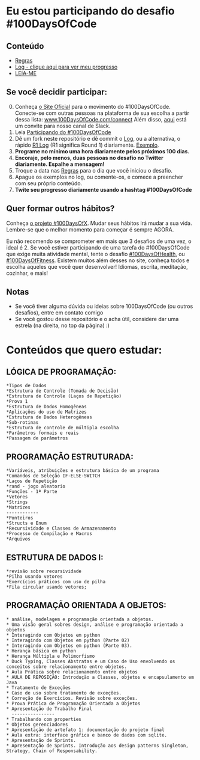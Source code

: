 # Eu estou participando do desafio #100DaysOfCode

## Conteúdo

* [Regras](regras.md)
* [Log - clique aqui para ver meu progresso](log.md)
* [LEIA-ME](README.md)


## Se você decidir participar:

0.  Conheça [o Site Oficial](http://100daysofcode.com/) para o movimento do #100DaysOfCode. Conecte-se com outras pessoas na plataforma de sua escolha a partir dessa lista: www.100DaysOfCode.com/connect
    Além disso, [aqui](https://join.slack.com/t/100xcode/shared_invite/enQtMzA2NzUyODY4MTgyLWM2NzMzYzBmZTcwOTk0MzM2YTI5OWQzM2M3ZTVjZTUyMTE0NDk3ZjdiZmExNGU5Mjg3ODgzZTQxODI3YTNjZjA) está um convite para nosso canal de Slack.
1.  Leia [Participando do #100DaysOfCode](https://medium.freecodecamp.com/join-the-100daysofcode-556ddb4579e4)
2.  Dê um fork neste repositório e dê commit o [Log](log.md), ou a alternativa, o rápido [R1 Log](r1-log.md) (R1 significa Round 1) diariamente. [Exemplo](https://github.com/Kallaway/100-days-kallaway-log).
3.  **Programe no mínimo uma hora diariamente pelos próximos 100 dias.**
4.  **Encoraje, pelo menos, duas pessoas no desafio no Twitter diariamente. Espalhe a mensagem!**
5.  Troque a data nas [Regras](regras.md) para o dia que você iniciou o desafio.
6.  Apague os exemplos no log, ou comente-os, e comece a preencher com seu próprio conteúdo.
7.  **Twite seu progresso diariamente usando a hashtag #100DaysOfCode**

## Quer formar outros hábitos?

Conheça [o projeto #100DaysOfX](http://100daysofx.com/). Mudar seus hábitos irá mudar a sua vida. Lembre-se que o melhor momento para começar é sempre AGORA.

Eu não recomendo se comprometer em mais que 3 desafios de uma vez, o ideal é 2. Se você estiver participando de uma tarefa do #100DaysOfCode que exige muita atividade mental, tente o desafio [#100DaysOfHealth](http://100daysofx.com/where-x-is/health/), ou [#100DaysOfFitness](http://100daysofx.com/challenges/). Existem muitos além desses no site, conheça todos e escolha aqueles que você quer desenvolver! Idiomas, escrita, meditação, cozinhar, e mais!

## Notas

* Se você tiver alguma dúvida ou ideias sobre 100DaysOfCode (ou outros desafios), entre em contato comigo
* Se você gostou desse repositório e o acha útil, considere dar uma estrela (na direita, no top da página) :)

# Conteúdos que quero estudar: 
## LÓGICA DE PROGRAMAÇÃO:
    *Tipos de Dados 
    *Estrutura de Controle (Tomada de Decisão) 
    *Estrutura de Controle (Laços de Repetição) 
    *Prova 1 
    *Estrutura de Dados Homogêneas
    *Aplicações do uso de Matrizes
    *Estrutura de Dados Heterogêneas 
    *Sub-rotinas 
    *Estrutura de controle de múltipla escolha 
    *Parâmetros formais e reais 
    *Passagem de parâmetros 

## PROGRAMAÇÃO ESTRUTURADA:
    *Variáveis, atribuições e estrutura básica de um programa 
    *Comandos de Seleção IF-ELSE-SWITCH 
    *Laços de Repetição
    *rand - jogo aleatorio 
    *Funções - 1ª Parte
    *Vetores 
    *Strings  
    *Matrizes
    ------------
    *Ponteiros 
    *Structs e Enum
    *Recursividade e Classes de Armazenamento
    *Processo de Compilação e Macros
    *Arquivos

## ESTRUTURA DE DADOS I:
    *revisão sobre recursividade
    *Pilha usando vetores
    *Exercícios práticos com uso de pilha
    *Fila circular usando vetores;
    
 ## PROGRAMAÇÃO ORIENTADA A OBJETOS:
 ```
 * análise, modelagem e programação orientada a objetos.
 * Uma visão geral sobres design, análise e programação orientada a objetos
 * Interagindo com Objetos em python
 * Interagindo com Objetos em python (Parte 02)
 * Interagindo com Objetos em python (Parte 03).
 * Herança básica em python
 * Herança Múltipla e Polimorfismo
 * Duck Typing, Classes Abstratas e um Caso de Uso envolvendo os conceitos sobre relacionamento entre objetos.
 * Aula Prática sobre relacionamento entre objetos
 * AULA DE REPOSIÇÃO: Introdução a Classes, objetos e encapsulamento em Java
 * Tratamento de Exceções 
 * Caso de uso sobre tratamento de exceções. 
 * Correção de Exercícios. Revisão sobre exceções.
 * Prova Prática de Programação Orientada a Objetos
 * Apresentação de Trabalho Final
   ----------------
 * Trabalhando com properties 
 * Objetos gerenciadores
 * Apresentação de artefato 1: documentação do projeto final 
 * Aula extra: interface gráfica e banco de dados com sqlite.
 * Apresentação de Sprints. 
 * Apresentação de Sprints. Introdução aos design patterns Singleton, Strategy, Chain of Responsability.
```
